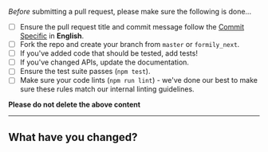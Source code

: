 _Before_ submitting a pull request, please make sure the following is done...

- [ ] Ensure the pull request title and commit message follow the [Commit Specific](https://formilyjs.org/guide/contribution#pr-specification) in **English**.
- [ ] Fork the repo and create your branch from `master` or `formily_next`.
- [ ] If you've added code that should be tested, add tests!
- [ ] If you've changed APIs, update the documentation.
- [ ] Ensure the test suite passes (`npm test`).
- [ ] Make sure your code lints (`npm run lint`) - we've done our best to make sure these rules match our internal linting guidelines.

**Please do not delete the above content**

---

## What have you changed?
